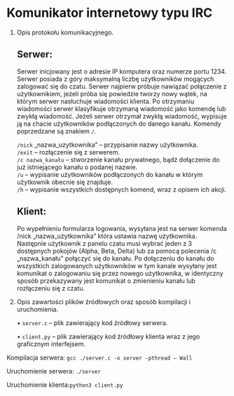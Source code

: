 # Komunikator internetowy typu IRC



1. Opis protokołu komunikacyjnego.

    ## Serwer: 
    Serwer inicjowany jest o adresie IP komputera oraz numerze portu 1234. Serwer posiada z góry maksymalną liczbę użytkowników mogących zalogować się do czatu. Serwer najpierw próbuje nawiązać połączenie z użytkownikiem, jeżeli próba się powiedzie tworzy nowy wątek, na którym serwer nasłuchuje wiadomości klienta. Po otrzymaniu wiadomości serwer klasyfikuje otrzymaną wiadomość jako komendę lub zwykłą wiadomość. Jeżeli serwer otrzymał zwykłą wiadomość, wypisuje ją na chacie użytkowników podłączonych do danego kanału. Komendy poprzedzane są znakiem `/`. 

    `/nick` „nazwa_uzytkownika” – przypisanie nazwy użytkownika.<br />
    `/exit` – rozłączenie się z serwerem.<br />
    `/c nazwa_kanału` – stworzenie kanału prywatnego, bądź dołączenie do już istniejącego kanału o podanej nazwie.<br />
    `/u` – wypisanie użytkowników podłączonych do kanału w którym użytkownik obecnie się znajduje.<br />
    `/h` – wypisanie wszystkich dostępnych komend, wraz z opisem ich akcji.<br />
    

    ## Klient:
    Po wypełnieniu formularza logowania, wysyłana jest na serwer komenda /nick „nazwa_użytkownika” która ustawia nazwę użytkownika. Następnie użytkownik z panelu czatu musi wybrać jeden z 3 dostępnych pokojów (Alpha, Beta, Delta) lub za pomocą polecenia /c „nazwa_kanału”  połączyć się do kanału. Po dołączeniu do kanału do wszystkich zalogowanych użytkowników w tym kanale wysyłany jest komunikat o zalogowaniu się przez nowego użytkownika, w identyczny sposób przekazywany jest komunikat o zmienieniu kanału lub rozłączeniu się z czatu. 

2. Opis zawartości plików źródłowych oraz sposób kompilacji i uruchomienia.

    • `server.c` – plik zawierający kod źródłowy serwera.

    • `client.py` – plik zawierający kod źródłowy klienta wraz z jego graficznym interfejsem.
    
    
Kompilacja serwera: `gcc ./server.c -o server -pthread – Wall` 

Uruchomienie serwera: `./server`

Uruchomienie klienta:`python3 client.py`
